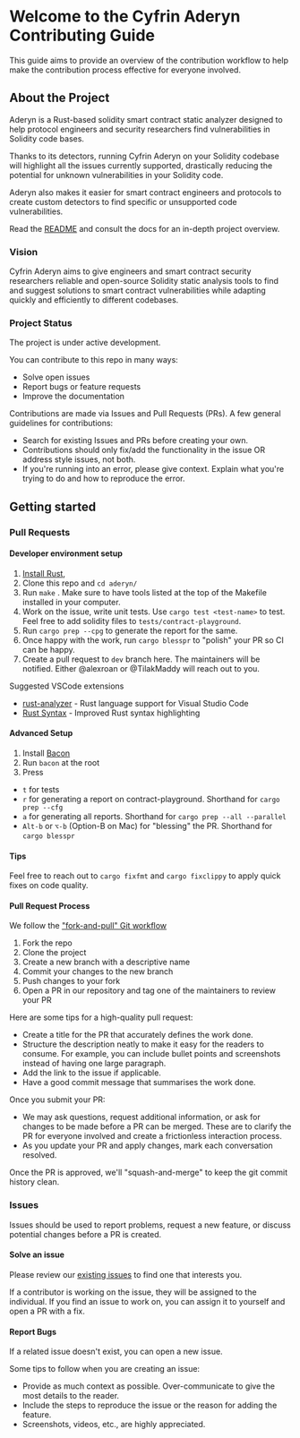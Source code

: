 # Welcome to the Cyfrin Aderyn Contributing Guide

This guide aims to provide an overview of the contribution workflow to help make the contribution process effective for everyone involved.

## About the Project

Aderyn is a Rust-based solidity smart contract static analyzer designed to help protocol engineers and security researchers find vulnerabilities in Solidity code bases.

Thanks to its detectors, running Cyfrin Aderyn on your Solidity codebase will highlight all the issues currently supported, drastically reducing the potential for unknown vulnerabilities in your Solidity code.

Aderyn also makes it easier for smart contract engineers and protocols to create custom detectors to find specific or unsupported code vulnerabilities.

Read the [README](README.md) and consult the docs for an in-depth project overview.

### Vision

Cyfrin Aderyn aims to give engineers and smart contract security researchers reliable and open-source Solidity static analysis tools to find and suggest solutions to smart contract vulnerabilities while adapting quickly and efficiently to different codebases.

### Project Status

The project is under active development.

You can contribute to this repo in many ways:

- Solve open issues
- Report bugs or feature requests
- Improve the documentation

Contributions are made via Issues and Pull Requests (PRs). A few general guidelines for contributions:

- Search for existing Issues and PRs before creating your own.
- Contributions should only fix/add the functionality in the issue OR address style issues, not both.
- If you're running into an error, please give context. Explain what you're trying to do and how to reproduce the error.

## Getting started

### Pull Requests

#### Developer environment setup

1. [Install Rust](https://www.rust-lang.org/tools/install),
2. Clone this repo and `cd aderyn/`
3. Run `make` . Make sure to have tools listed at the top of the Makefile installed in your computer.
4. Work on the issue, write unit tests. Use `cargo test <test-name>` to test. Feel free to add solidity files to `tests/contract-playground`.
5. Run `cargo prep --cpg` to generate the report for the same.
6. Once happy with the work, run `cargo blesspr` to "polish" your PR so CI can be happy.
7. Create a pull request to `dev` branch here. The maintainers will be notified. Either @alexroan or @TilakMaddy will reach out to you.

Suggested VSCode extensions
* [rust-analyzer](https://marketplace.visualstudio.com/items?itemName=dustypomerleau.rust-syntax) - Rust language support for Visual Studio Code
* [Rust Syntax](https://marketplace.visualstudio.com/items?itemName=dustypomerleau.rust-syntax) - Improved Rust syntax highlighting

#### Advanced Setup
1. Install [Bacon](https://dystroy.org/bacon/)
2. Run `bacon` at the root
3. Press
  * `t` for tests
  * `r` for generating a report on contract-playground. Shorthand for `cargo prep --cfg`
  * `a` for generating all reports. Shorthand for `cargo prep --all --parallel`
  * `Alt-b` or `⌥-b` (Option-B on Mac) for "blessing" the PR. Shorthand for `cargo blesspr`

#### Tips
Feel free to reach out to `cargo fixfmt` and `cargo fixclippy` to apply quick fixes on code quality.

#### Pull Request Process

We follow the ["fork-and-pull" Git workflow](https://github.com/susam/gitpr)

1. Fork the repo
2. Clone the project
3. Create a new branch with a descriptive name
4. Commit your changes to the new branch
5. Push changes to your fork
6. Open a PR in our repository and tag one of the maintainers to review your PR

Here are some tips for a high-quality pull request:

- Create a title for the PR that accurately defines the work done.
- Structure the description neatly to make it easy for the readers to consume. For example, you can include bullet points and screenshots instead of having one large paragraph.
- Add the link to the issue if applicable.
- Have a good commit message that summarises the work done.

Once you submit your PR:

- We may ask questions, request additional information, or ask for changes to be made before a PR can be merged. These are to clarify the PR for everyone involved and create a frictionless interaction process.
- As you update your PR and apply changes, mark each conversation resolved.

Once the PR is approved, we'll "squash-and-merge" to keep the git commit history clean.

### Issues

Issues should be used to report problems, request a new feature, or discuss potential changes before a PR is created.

#### Solve an issue

Please review our [existing issues](https://github.com/cyfrin/aderyn/issues) to find one that interests you.

If a contributor is working on the issue, they will be assigned to the individual. If you find an issue to work on, you can assign it to yourself and open a PR with a fix.

#### Report Bugs

If a related issue doesn't exist, you can open a new issue.

Some tips to follow when you are creating an issue:

- Provide as much context as possible. Over-communicate to give the most details to the reader.
- Include the steps to reproduce the issue or the reason for adding the feature.
- Screenshots, videos, etc., are highly appreciated.

